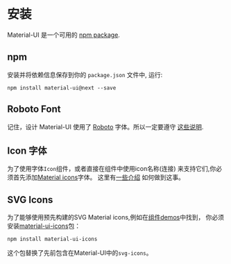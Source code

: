 # 安装

Material-UI 是一个可用的 [npm package](https://www.npmjs.org/package/material-ui).

## npm

安装并将依赖信息保存到你的 `package.json` 文件中, 运行:

```
npm install material-ui@next --save
```

## Roboto Font

记住，设计 Material-UI 使用了 [Roboto](http://www.google.com/fonts/specimen/Roboto)
字体。所以一定要遵守 [这些说明](/style/typography#general).

## Icon 字体

为了使用字体`Icon`组件，或者直接在组件中使用icon名称(连接)
来支持它们,你必须首先添加[Material icons](https://material.io/icons/)字体。
这里有[一些介绍](http://google.github.io/material-design-icons/#icon-font-for-the-web)
如何做到这事。

## SVG Icons

为了能够使用预先构建的SVG Material icons,例如在[组件demos](/demos/app-bar/)中找到，
你必须安装[material-ui-icons](https://www.npmjs.org/package/material-ui-icons)包：

```
npm install material-ui-icons
```

这个包替换了先前包含在Material-UI中的`svg-icons`。